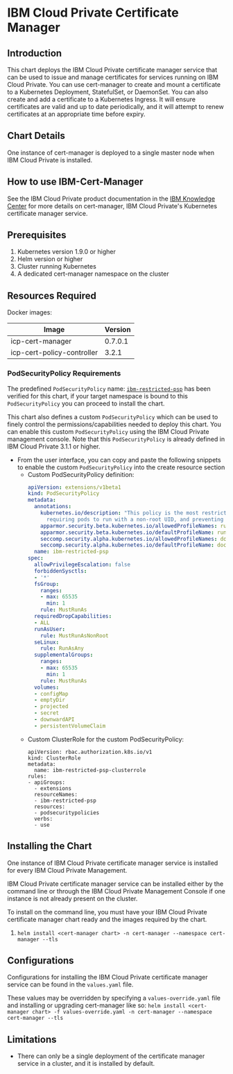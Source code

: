 # IBM Cloud Private Certificate Manager

## Introduction
This chart deploys the IBM Cloud Private certificate manager service that can be used to issue and manage certificates for services running on IBM Cloud Private. You can use cert-manager to create and mount a certificate to a Kubernetes Deployment, StatefulSet, or DaemonSet. You can also create and add a certificate to a Kubernetes Ingress. It will ensure certificates are valid and up to date periodically, and it will attempt to renew certificates at an appropriate time before expiry.

## Chart Details
One instance of cert-manager is deployed to a single master node when IBM Cloud Private is installed.

## How to use IBM-Cert-Manager
See the IBM Cloud Private product documentation in the [IBM Knowledge Center](https://www.ibm.com/support/knowledgecenter/) for more details on cert-manager, IBM Cloud Private's Kubernetes certificate manager service.

## Prerequisites
1. Kubernetes version 1.9.0 or higher
2. Helm version or higher
3. Cluster running Kubernetes
4. A dedicated cert-manager namespace on the cluster

## Resources Required
Docker images:

| Image                        | Version |
| ---------------------------- | ------- |
| icp-cert-manager             | 0.7.0.1 |
| icp-cert-policy-controller   | 3.2.1   |

### PodSecurityPolicy Requirements
The predefined `PodSecurityPolicy` name: [`ibm-restricted-psp`](https://ibm.biz/cpkspec-psp) has been verified for this chart, if your target namespace is bound to this `PodSecurityPolicy` you can proceed to install the chart.

This chart also defines a custom `PodSecurityPolicy` which can be used to finely control the permissions/capabilities needed to deploy this chart. You can enable this custom `PodSecurityPolicy` using the IBM Cloud Private management console. Note that this `PodSecurityPolicy` is already defined in IBM Cloud Private 3.1.1 or higher.

- From the user interface, you can copy and paste the following snippets to enable the custom `PodSecurityPolicy` into the create resource section
  - Custom PodSecurityPolicy definition:
    ```yaml
    apiVersion: extensions/v1beta1
    kind: PodSecurityPolicy
    metadata:
      annotations:
        kubernetes.io/description: "This policy is the most restrictive,
          requiring pods to run with a non-root UID, and preventing pods from accessing the host."
        apparmor.security.beta.kubernetes.io/allowedProfileNames: runtime/default
        apparmor.security.beta.kubernetes.io/defaultProfileName: runtime/default
        seccomp.security.alpha.kubernetes.io/allowedProfileNames: docker/default
        seccomp.security.alpha.kubernetes.io/defaultProfileName: docker/default
      name: ibm-restricted-psp
    spec:
      allowPrivilegeEscalation: false
      forbiddenSysctls:
      - '*'
      fsGroup:
        ranges:
        - max: 65535
          min: 1
        rule: MustRunAs
      requiredDropCapabilities:
      - ALL
      runAsUser:
        rule: MustRunAsNonRoot
      seLinux:
        rule: RunAsAny
      supplementalGroups:
        ranges:
        - max: 65535
          min: 1
        rule: MustRunAs
      volumes:
      - configMap
      - emptyDir
      - projected
      - secret
      - downwardAPI
      - persistentVolumeClaim
    ```
  - Custom ClusterRole for the custom PodSecurityPolicy:
    ```
    apiVersion: rbac.authorization.k8s.io/v1
    kind: ClusterRole
    metadata:
      name: ibm-restricted-psp-clusterrole
    rules:
    - apiGroups:
      - extensions
      resourceNames:
      - ibm-restricted-psp
      resources:
      - podsecuritypolicies
      verbs:
      - use
    ```
## Installing the Chart
One instance of IBM Cloud Private certificate manager service is installed for every IBM Cloud Private Management.

IBM Cloud Private certificate manager service can be installed either by the command line or through the IBM Cloud Private Management Console if one instance is not already present on the cluster.

To install on the command line, you must have your IBM Cloud Private certificate manager chart ready and the images required by the chart.
1. `helm install <cert-manager chart> -n cert-manager --namespace cert-manager --tls`

## Configurations
Configurations for installing the IBM Cloud Private certificate manager service can be found in the `values.yaml` file. 

These values may be overridden by specifying a `values-override.yaml` file and installing or upgrading cert-manager like so:
`helm install <cert-manager chart> -f values-override.yaml -n cert-manager --namespace cert-manager --tls`

## Limitations
* There can only be a single deployment of the certificate manager service in a cluster, and it is installed by default.
